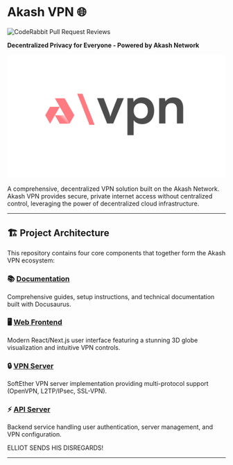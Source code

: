# Akash VPN 🌐
![CodeRabbit Pull Request Reviews](https://img.shields.io/coderabbit/prs/github/Fluffy9/Akash-VPN?utm_source=oss&utm_medium=github&utm_campaign=Fluffy9%2FAkash-VPN&labelColor=171717&color=FF570A&link=https%3A%2F%2Fcoderabbit.ai&label=CodeRabbit+Reviews)

**Decentralized Privacy for Everyone - Powered by Akash Network**

![Akash VPN Logo](../design-system/avpn.png)

A comprehensive, decentralized VPN solution built on the Akash Network. Akash VPN provides secure, private internet access without centralized control, leveraging the power of decentralized cloud infrastructure.

---

## 🏗️ Project Architecture

This repository contains four core components that together form the Akash VPN ecosystem:

### 📚 [Documentation](../akash-vpn-docs/)
Comprehensive guides, setup instructions, and technical documentation built with Docusaurus.

### 🖥️ [Web Frontend](../frontend/)
Modern React/Next.js user interface featuring a stunning 3D globe visualization and intuitive VPN controls.

### 🔒 [VPN Server](../vpn/)
SoftEther VPN server implementation providing multi-protocol support (OpenVPN, L2TP/IPsec, SSL-VPN).

### ⚡ [API Server](../server/)
Backend service handling user authentication, server management, and VPN configuration.

ELLIOT SENDS HIS DISREGARDS!

---

